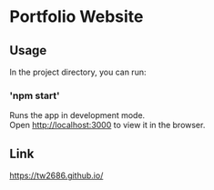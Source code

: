 # Portfolio Website

## Usage

In the project directory, you can run:

### 'npm start'

Runs the app in development mode.<br />
Open [http://localhost:3000](http://localhost:3000) to view it in the browser.

## Link
https://tw2686.github.io/
